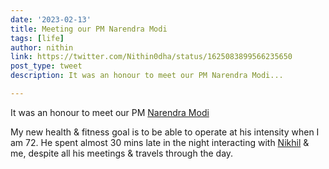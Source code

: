 ```yaml
---
date: '2023-02-13'
title: Meeting our PM Narendra Modi
tags: [life]
author: nithin
link: https://twitter.com/Nithin0dha/status/1625083899566235650
post_type: tweet
description: It was an honour to meet our PM Narendra Modi...

---
```


It was an honour to meet our PM [Narendra Modi](https://twitter.com/narendramodi)

My new health & fitness goal is to be able to operate at his intensity when I am 72. He spent almost 30 mins late in the night interacting with [Nikhil](https://twitter.com/nikhilkamathcio) & me, despite all his meetings & travels through the day.

